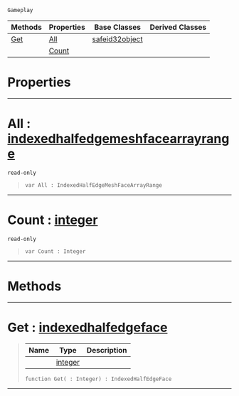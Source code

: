  `Gameplay`

|Methods|Properties|Base Classes|Derived Classes|
|---|---|---|---|
|[ Get](https://github.com/ZilchEngine/ZilchDocs/blob/master/code_reference/class_reference/indexedhalfedgemeshfacearray.markdown#get-zero-engine-document)|[ All](https://github.com/ZilchEngine/ZilchDocs/blob/master/code_reference/class_reference/indexedhalfedgemeshfacearray.markdown#all-zero-engine-document)|[safeid32object](https://github.com/ZilchEngine/ZilchDocs/blob/master/code_reference/class_reference/safeid32object.markdown)| |
| |[ Count](https://github.com/ZilchEngine/ZilchDocs/blob/master/code_reference/class_reference/indexedhalfedgemeshfacearray.markdown#count-zero-engine-docume)| | |


 #  Properties


---  
 #  All : [indexedhalfedgemeshfacearrayrange](https://github.com/ZilchEngine/ZilchDocs/blob/master/code_reference/class_reference/indexedhalfedgemeshfacearrayrange.markdown)

 `read-only`

> 
> ``` lang=cpp, name=Nada
> var All : IndexedHalfEdgeMeshFaceArrayRange


---  
 #  Count : [integer](https://github.com/ZilchEngine/ZilchDocs/blob/master/code_reference/nada_base_types/integer.markdown)

 `read-only`

> 
> ``` lang=cpp, name=Nada
> var Count : Integer


---  
 #  Methods


---  
 #  Get : [indexedhalfedgeface](https://github.com/ZilchEngine/ZilchDocs/blob/master/code_reference/class_reference/indexedhalfedgeface.markdown)

> 
> |Name|Type|Description|
> |---|---|---|
> ||[integer](https://github.com/ZilchEngine/ZilchDocs/blob/master/code_reference/nada_base_types/integer.markdown)| |
> ``` lang=cpp, name=Nada
> function Get( : Integer) : IndexedHalfEdgeFace
> ``` 


---  
 

 